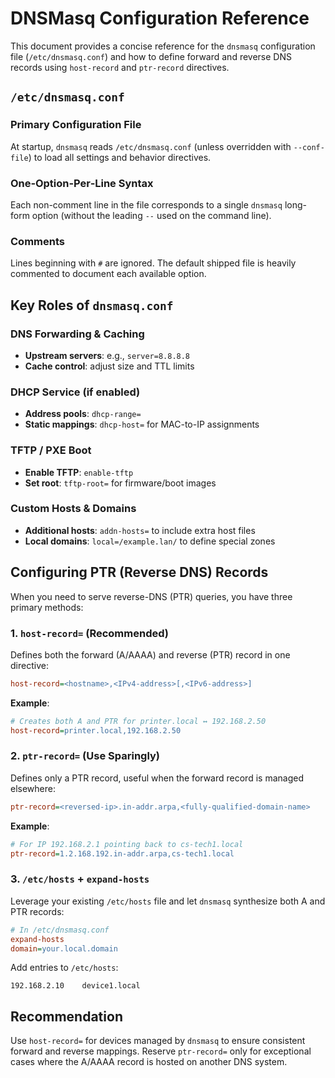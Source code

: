 # DNSMasq Configuration Reference

This document provides a concise reference for the `dnsmasq` configuration file (`/etc/dnsmasq.conf`) and how to define forward and reverse DNS records using `host-record` and `ptr-record` directives.

## `/etc/dnsmasq.conf`

### Primary Configuration File

At startup, `dnsmasq` reads `/etc/dnsmasq.conf` (unless overridden with `--conf-file`) to load all settings and behavior directives.

### One‐Option‐Per‐Line Syntax

Each non-comment line in the file corresponds to a single `dnsmasq` long-form option (without the leading `--` used on the command line).

### Comments

Lines beginning with `#` are ignored. The default shipped file is heavily commented to document each available option.

## Key Roles of `dnsmasq.conf`

### DNS Forwarding & Caching

* **Upstream servers**: e.g., `server=8.8.8.8`
* **Cache control**: adjust size and TTL limits

### DHCP Service (if enabled)

* **Address pools**: `dhcp-range=`
* **Static mappings**: `dhcp-host=` for MAC-to-IP assignments

### TFTP / PXE Boot

* **Enable TFTP**: `enable-tftp`
* **Set root**: `tftp-root=` for firmware/boot images

### Custom Hosts & Domains

* **Additional hosts**: `addn-hosts=` to include extra host files
* **Local domains**: `local=/example.lan/` to define special zones

## Configuring PTR (Reverse DNS) Records

When you need to serve reverse-DNS (PTR) queries, you have three primary methods:

### 1. `host-record=` (Recommended)

Defines both the forward (A/AAAA) and reverse (PTR) record in one directive:

```ini
host-record=<hostname>,<IPv4-address>[,<IPv6-address>]
```

**Example**:

```ini
# Creates both A and PTR for printer.local ↔ 192.168.2.50
host-record=printer.local,192.168.2.50
```

### 2. `ptr-record=` (Use Sparingly)

Defines only a PTR record, useful when the forward record is managed elsewhere:

```ini
ptr-record=<reversed-ip>.in-addr.arpa,<fully-qualified-domain-name>
```

**Example**:

```ini
# For IP 192.168.2.1 pointing back to cs-tech1.local
ptr-record=1.2.168.192.in-addr.arpa,cs-tech1.local
```

### 3. `/etc/hosts` + `expand-hosts`

Leverage your existing `/etc/hosts` file and let `dnsmasq` synthesize both A and PTR records:

```ini
# In /etc/dnsmasq.conf
expand-hosts
domain=your.local.domain
```

Add entries to `/etc/hosts`:

```
192.168.2.10    device1.local
```

## Recommendation

Use `host-record=` for devices managed by `dnsmasq` to ensure consistent forward and reverse mappings. Reserve `ptr-record=` only for exceptional cases where the A/AAAA record is hosted on another DNS system.
